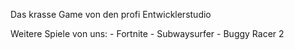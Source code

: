 Das krasse Game von den profi Entwicklerstudio

Weitere Spiele von uns:
    - Fortnite
    - Subwaysurfer
    - Buggy Racer 2
    